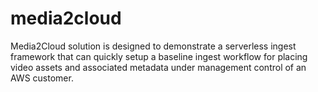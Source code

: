 # media2cloud
Media2Cloud solution is designed to demonstrate a serverless ingest framework that can quickly setup a baseline ingest workflow for placing video assets and associated metadata under management control of an AWS customer.
